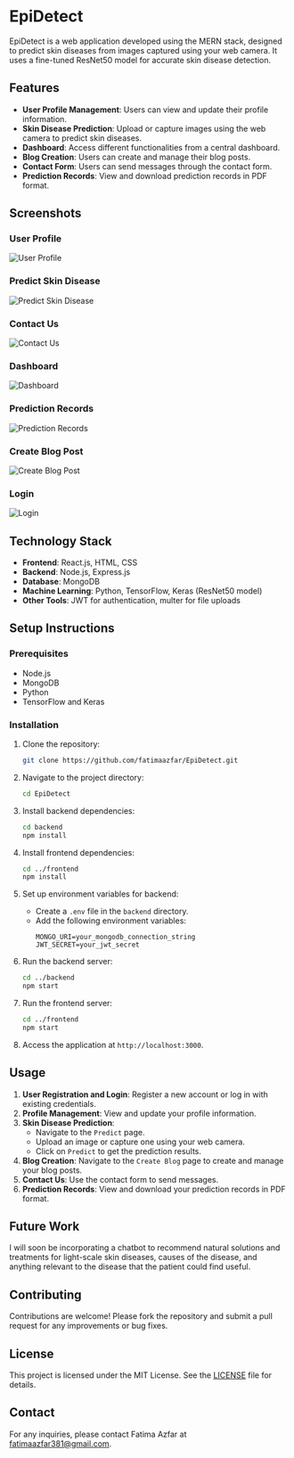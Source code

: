 # EpiDetect

EpiDetect is a web application developed using the MERN stack, designed to predict skin diseases from images captured using your web camera. It uses a fine-tuned ResNet50 model for accurate skin disease detection.

## Features

- **User Profile Management**: Users can view and update their profile information.
- **Skin Disease Prediction**: Upload or capture images using the web camera to predict skin diseases.
- **Dashboard**: Access different functionalities from a central dashboard.
- **Blog Creation**: Users can create and manage their blog posts.
- **Contact Form**: Users can send messages through the contact form.
- **Prediction Records**: View and download prediction records in PDF format.

## Screenshots

### User Profile
![User Profile](Images/image1.png)

### Predict Skin Disease
![Predict Skin Disease](Images/image2.png)

### Contact Us
![Contact Us](Images/image3.png)

### Dashboard
![Dashboard](Images/image4.png)

### Prediction Records
![Prediction Records](Images/image5.png)

### Create Blog Post
![Create Blog Post](Images/image6.png)

### Login
![Login](Images/image7.png)

## Technology Stack

- **Frontend**: React.js, HTML, CSS
- **Backend**: Node.js, Express.js
- **Database**: MongoDB
- **Machine Learning**: Python, TensorFlow, Keras (ResNet50 model)
- **Other Tools**: JWT for authentication, multer for file uploads

## Setup Instructions

### Prerequisites

- Node.js
- MongoDB
- Python
- TensorFlow and Keras

### Installation

1. Clone the repository:
    ```sh
    git clone https://github.com/fatimaazfar/EpiDetect.git
    ```

2. Navigate to the project directory:
    ```sh
    cd EpiDetect
    ```

3. Install backend dependencies:
    ```sh
    cd backend
    npm install
    ```

4. Install frontend dependencies:
    ```sh
    cd ../frontend
    npm install
    ```

5. Set up environment variables for backend:
    - Create a `.env` file in the `backend` directory.
    - Add the following environment variables:
      ```env
      MONGO_URI=your_mongodb_connection_string
      JWT_SECRET=your_jwt_secret
      ```

6. Run the backend server:
    ```sh
    cd ../backend
    npm start
    ```

7. Run the frontend server:
    ```sh
    cd ../frontend
    npm start
    ```

8. Access the application at `http://localhost:3000`.

## Usage

1. **User Registration and Login**: Register a new account or log in with existing credentials.
2. **Profile Management**: View and update your profile information.
3. **Skin Disease Prediction**:
   - Navigate to the `Predict` page.
   - Upload an image or capture one using your web camera.
   - Click on `Predict` to get the prediction results.
4. **Blog Creation**: Navigate to the `Create Blog` page to create and manage your blog posts.
5. **Contact Us**: Use the contact form to send messages.
6. **Prediction Records**: View and download your prediction records in PDF format.

## Future Work
I will soon be incorporating a chatbot to recommend natural solutions and treatments for light-scale skin diseases, causes of the disease, and anything relevant to the disease that the patient could find useful.

## Contributing

Contributions are welcome! Please fork the repository and submit a pull request for any improvements or bug fixes.

## License

This project is licensed under the MIT License. See the [LICENSE](./LICENSE) file for details.

## Contact

For any inquiries, please contact Fatima Azfar at fatimaazfar381@gmail.com.
